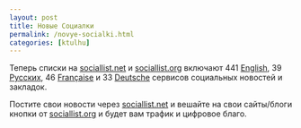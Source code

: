 ```yaml
---
layout: post
title: Новые Социалки
permalink: /novye-socialki.html
categories: [ktulhu]
---
```



		
Теперь списки на <a href="http://sociallist.net/">sociallist.net</a> и <a href="http://sociallist.org/">sociallist.org</a> включают 441 <a href="http://sociallist.net/submit.php?url=&amp;title=&amp;tag=&amp;lang=en&amp;show_all=1&amp;use_frame=1&amp;text=&amp;notes=">English</a>, 39 <a href="http://ru.sociallist.net/submit.php?url=&amp;title=&amp;tag=&amp;lang=ru&amp;show_all=1&amp;use_frame=1&amp;text=&amp;notes=">Русских</a>, 46 <a href="http://fr.sociallist.net/submit.php?url=&amp;title=&amp;tag=&amp;lang=fr&amp;show_all=1&amp;use_frame=1&amp;text=&amp;notes=">Française</a> и 33 <a href="http://de.sociallist.net/submit.php?url=&amp;title=&amp;tag=&amp;lang=de&amp;show_all=1&amp;use_frame=1&amp;text=&amp;notes=">Deutsche</a> сервисов социальных новостей и закладок.


Постите свои новости через <a href="http://sociallist.net/">sociallist.net</a> и вешайте на свои сайты/блоги кнопки от <a href="http://sociallist.org/">sociallist.org</a> и будет вам трафик и цифровое благо.

			
